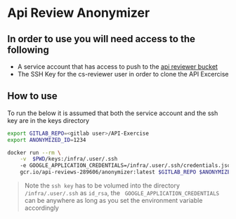 # Api Review Anonymizer

## In order to use you will need access to the following

- A service account that has access to push to the [api reviewer bucket](https://console.cloud.google.com/storage/browser/anonymized-repos;tab=objects?forceOnBucketsSortingFiltering=false&organizationId=879351307558&project=api-reviews-289606&prefix=&forceOnObjectsSortingFiltering=false)
- The SSH Key for the cs-reviewer user in order to clone the API Excercise

## How to use

To run the below it is assumed that both the service account and the ssh key are in the keys directory

```bash
export GITLAB_REPO=<gitlab user>/API-Exercise
export ANONYMIZED_ID=1234

docker run --rm \
    -v  $PWD/keys:/infra/.user/.ssh
    -e GOOGLE_APPLICATION_CREDENTIALS=/infra/.user/.ssh/credentials.json
    gcr.io/api-reviews-289606/anonymizer:latest $GITLAB_REPO $ANONYMIZED_ID
```
> Note the `ssh key` has to be volumed into the directory `/infra/.user/.ssh` as `id_rsa`, the ` GOOGLE_APPLICATION_CREDENTIALS` can be anywhere as long as you set the environment variable accordingly
